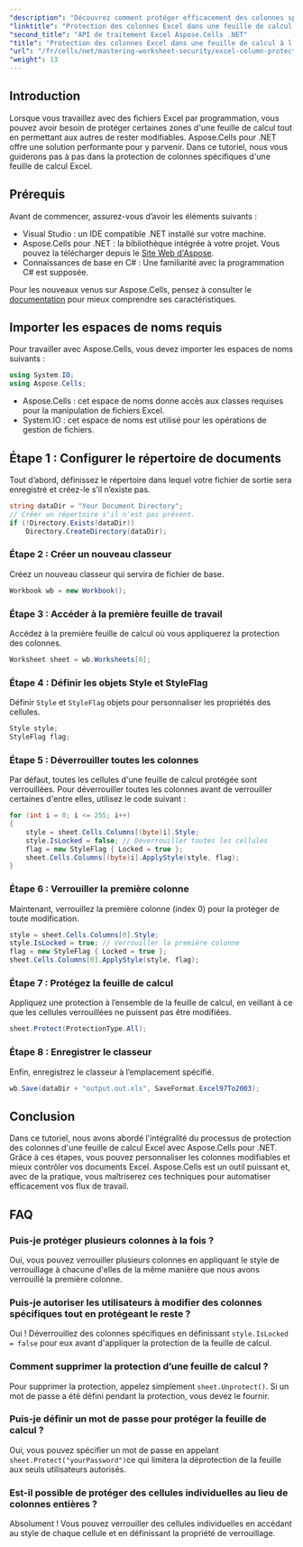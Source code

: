 ```yaml
---
"description": "Découvrez comment protéger efficacement des colonnes spécifiques dans vos feuilles de calcul Excel avec Aspose.Cells pour .NET. Ce tutoriel étape par étape couvre toutes les étapes, de la configuration de votre environnement à l'enregistrement de vos fichiers Excel protégés."
"linktitle": "Protection des colonnes Excel dans une feuille de calcul à l'aide d'Aspose.Cells"
"second_title": "API de traitement Excel Aspose.Cells .NET"
"title": "Protection des colonnes Excel dans une feuille de calcul à l'aide d'Aspose.Cells"
"url": "/fr/cells/net/mastering-worksheet-security/excel-column-protection/"
"weight": 13
---
```


## Introduction

Lorsque vous travaillez avec des fichiers Excel par programmation, vous pouvez avoir besoin de protéger certaines zones d'une feuille de calcul tout en permettant aux autres de rester modifiables. Aspose.Cells pour .NET offre une solution performante pour y parvenir. Dans ce tutoriel, nous vous guiderons pas à pas dans la protection de colonnes spécifiques d'une feuille de calcul Excel.

## Prérequis
Avant de commencer, assurez-vous d’avoir les éléments suivants :
- Visual Studio : un IDE compatible .NET installé sur votre machine.
- Aspose.Cells pour .NET : la bibliothèque intégrée à votre projet. Vous pouvez la télécharger depuis le [Site Web d'Aspose](https://releases.aspose.com/cells/net/).
- Connaissances de base en C# : Une familiarité avec la programmation C# est supposée.

Pour les nouveaux venus sur Aspose.Cells, pensez à consulter le [documentation](https://reference.aspose.com/cells/net/) pour mieux comprendre ses caractéristiques.

## Importer les espaces de noms requis
Pour travailler avec Aspose.Cells, vous devez importer les espaces de noms suivants :

```csharp
using System.IO;
using Aspose.Cells;
```
- Aspose.Cells : cet espace de noms donne accès aux classes requises pour la manipulation de fichiers Excel.
- System.IO : cet espace de noms est utilisé pour les opérations de gestion de fichiers.

## Étape 1 : Configurer le répertoire de documents

Tout d’abord, définissez le répertoire dans lequel votre fichier de sortie sera enregistré et créez-le s’il n’existe pas.

```csharp
string dataDir = "Your Document Directory";
// Créer un répertoire s'il n'est pas présent.
if (!Directory.Exists(dataDir))
    Directory.CreateDirectory(dataDir);
```

### Étape 2 : Créer un nouveau classeur
Créez un nouveau classeur qui servira de fichier de base.

```csharp
Workbook wb = new Workbook();
```

### Étape 3 : Accéder à la première feuille de travail
Accédez à la première feuille de calcul où vous appliquerez la protection des colonnes.

```csharp
Worksheet sheet = wb.Worksheets[0];
```

### Étape 4 : Définir les objets Style et StyleFlag
Définir `Style` et `StyleFlag` objets pour personnaliser les propriétés des cellules.

```csharp
Style style;
StyleFlag flag;
```

### Étape 5 : Déverrouiller toutes les colonnes
Par défaut, toutes les cellules d'une feuille de calcul protégée sont verrouillées. Pour déverrouiller toutes les colonnes avant de verrouiller certaines d'entre elles, utilisez le code suivant :

```csharp
for (int i = 0; i <= 255; i++)
{
    style = sheet.Cells.Columns[(byte)i].Style;
    style.IsLocked = false; // Déverrouiller toutes les cellules
    flag = new StyleFlag { Locked = true };
    sheet.Cells.Columns[(byte)i].ApplyStyle(style, flag);
}
```

### Étape 6 : Verrouiller la première colonne
Maintenant, verrouillez la première colonne (index 0) pour la protéger de toute modification.

```csharp
style = sheet.Cells.Columns[0].Style;
style.IsLocked = true; // Verrouiller la première colonne
flag = new StyleFlag { Locked = true };
sheet.Cells.Columns[0].ApplyStyle(style, flag);
```

### Étape 7 : Protégez la feuille de calcul
Appliquez une protection à l’ensemble de la feuille de calcul, en veillant à ce que les cellules verrouillées ne puissent pas être modifiées.

```csharp
sheet.Protect(ProtectionType.All);
```

### Étape 8 : Enregistrer le classeur
Enfin, enregistrez le classeur à l’emplacement spécifié.

```csharp
wb.Save(dataDir + "output.out.xls", SaveFormat.Excel97To2003);
```

## Conclusion
Dans ce tutoriel, nous avons abordé l'intégralité du processus de protection des colonnes d'une feuille de calcul Excel avec Aspose.Cells pour .NET. Grâce à ces étapes, vous pouvez personnaliser les colonnes modifiables et mieux contrôler vos documents Excel. Aspose.Cells est un outil puissant et, avec de la pratique, vous maîtriserez ces techniques pour automatiser efficacement vos flux de travail.

## FAQ

### Puis-je protéger plusieurs colonnes à la fois ?
Oui, vous pouvez verrouiller plusieurs colonnes en appliquant le style de verrouillage à chacune d'elles de la même manière que nous avons verrouillé la première colonne.

### Puis-je autoriser les utilisateurs à modifier des colonnes spécifiques tout en protégeant le reste ?
Oui ! Déverrouillez des colonnes spécifiques en définissant `style.IsLocked = false` pour eux avant d'appliquer la protection de la feuille de calcul.

### Comment supprimer la protection d’une feuille de calcul ?
Pour supprimer la protection, appelez simplement `sheet.Unprotect()`. Si un mot de passe a été défini pendant la protection, vous devez le fournir.

### Puis-je définir un mot de passe pour protéger la feuille de calcul ?
Oui, vous pouvez spécifier un mot de passe en appelant `sheet.Protect("yourPassword")`ce qui limitera la déprotection de la feuille aux seuls utilisateurs autorisés.

### Est-il possible de protéger des cellules individuelles au lieu de colonnes entières ?
Absolument ! Vous pouvez verrouiller des cellules individuelles en accédant au style de chaque cellule et en définissant la propriété de verrouillage.